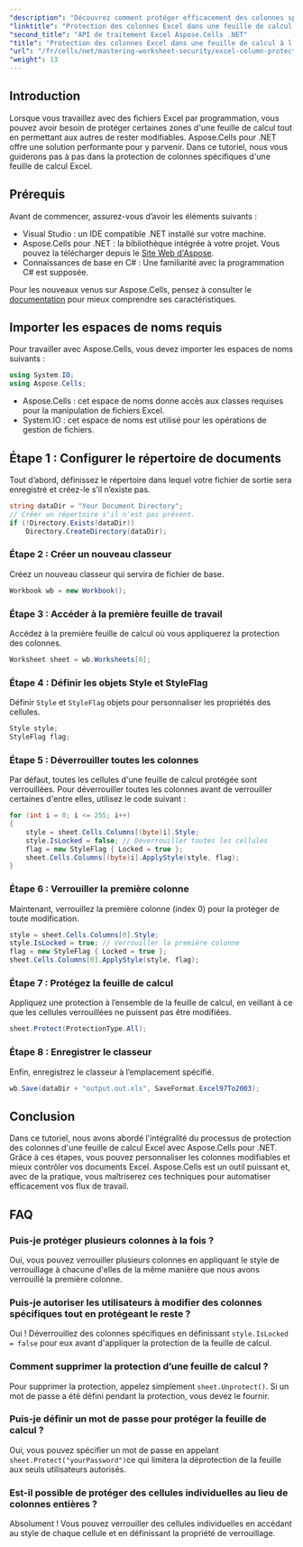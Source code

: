 ```yaml
---
"description": "Découvrez comment protéger efficacement des colonnes spécifiques dans vos feuilles de calcul Excel avec Aspose.Cells pour .NET. Ce tutoriel étape par étape couvre toutes les étapes, de la configuration de votre environnement à l'enregistrement de vos fichiers Excel protégés."
"linktitle": "Protection des colonnes Excel dans une feuille de calcul à l'aide d'Aspose.Cells"
"second_title": "API de traitement Excel Aspose.Cells .NET"
"title": "Protection des colonnes Excel dans une feuille de calcul à l'aide d'Aspose.Cells"
"url": "/fr/cells/net/mastering-worksheet-security/excel-column-protection/"
"weight": 13
---
```


## Introduction

Lorsque vous travaillez avec des fichiers Excel par programmation, vous pouvez avoir besoin de protéger certaines zones d'une feuille de calcul tout en permettant aux autres de rester modifiables. Aspose.Cells pour .NET offre une solution performante pour y parvenir. Dans ce tutoriel, nous vous guiderons pas à pas dans la protection de colonnes spécifiques d'une feuille de calcul Excel.

## Prérequis
Avant de commencer, assurez-vous d’avoir les éléments suivants :
- Visual Studio : un IDE compatible .NET installé sur votre machine.
- Aspose.Cells pour .NET : la bibliothèque intégrée à votre projet. Vous pouvez la télécharger depuis le [Site Web d'Aspose](https://releases.aspose.com/cells/net/).
- Connaissances de base en C# : Une familiarité avec la programmation C# est supposée.

Pour les nouveaux venus sur Aspose.Cells, pensez à consulter le [documentation](https://reference.aspose.com/cells/net/) pour mieux comprendre ses caractéristiques.

## Importer les espaces de noms requis
Pour travailler avec Aspose.Cells, vous devez importer les espaces de noms suivants :

```csharp
using System.IO;
using Aspose.Cells;
```
- Aspose.Cells : cet espace de noms donne accès aux classes requises pour la manipulation de fichiers Excel.
- System.IO : cet espace de noms est utilisé pour les opérations de gestion de fichiers.

## Étape 1 : Configurer le répertoire de documents

Tout d’abord, définissez le répertoire dans lequel votre fichier de sortie sera enregistré et créez-le s’il n’existe pas.

```csharp
string dataDir = "Your Document Directory";
// Créer un répertoire s'il n'est pas présent.
if (!Directory.Exists(dataDir))
    Directory.CreateDirectory(dataDir);
```

### Étape 2 : Créer un nouveau classeur
Créez un nouveau classeur qui servira de fichier de base.

```csharp
Workbook wb = new Workbook();
```

### Étape 3 : Accéder à la première feuille de travail
Accédez à la première feuille de calcul où vous appliquerez la protection des colonnes.

```csharp
Worksheet sheet = wb.Worksheets[0];
```

### Étape 4 : Définir les objets Style et StyleFlag
Définir `Style` et `StyleFlag` objets pour personnaliser les propriétés des cellules.

```csharp
Style style;
StyleFlag flag;
```

### Étape 5 : Déverrouiller toutes les colonnes
Par défaut, toutes les cellules d'une feuille de calcul protégée sont verrouillées. Pour déverrouiller toutes les colonnes avant de verrouiller certaines d'entre elles, utilisez le code suivant :

```csharp
for (int i = 0; i <= 255; i++)
{
    style = sheet.Cells.Columns[(byte)i].Style;
    style.IsLocked = false; // Déverrouiller toutes les cellules
    flag = new StyleFlag { Locked = true };
    sheet.Cells.Columns[(byte)i].ApplyStyle(style, flag);
}
```

### Étape 6 : Verrouiller la première colonne
Maintenant, verrouillez la première colonne (index 0) pour la protéger de toute modification.

```csharp
style = sheet.Cells.Columns[0].Style;
style.IsLocked = true; // Verrouiller la première colonne
flag = new StyleFlag { Locked = true };
sheet.Cells.Columns[0].ApplyStyle(style, flag);
```

### Étape 7 : Protégez la feuille de calcul
Appliquez une protection à l’ensemble de la feuille de calcul, en veillant à ce que les cellules verrouillées ne puissent pas être modifiées.

```csharp
sheet.Protect(ProtectionType.All);
```

### Étape 8 : Enregistrer le classeur
Enfin, enregistrez le classeur à l’emplacement spécifié.

```csharp
wb.Save(dataDir + "output.out.xls", SaveFormat.Excel97To2003);
```

## Conclusion
Dans ce tutoriel, nous avons abordé l'intégralité du processus de protection des colonnes d'une feuille de calcul Excel avec Aspose.Cells pour .NET. Grâce à ces étapes, vous pouvez personnaliser les colonnes modifiables et mieux contrôler vos documents Excel. Aspose.Cells est un outil puissant et, avec de la pratique, vous maîtriserez ces techniques pour automatiser efficacement vos flux de travail.

## FAQ

### Puis-je protéger plusieurs colonnes à la fois ?
Oui, vous pouvez verrouiller plusieurs colonnes en appliquant le style de verrouillage à chacune d'elles de la même manière que nous avons verrouillé la première colonne.

### Puis-je autoriser les utilisateurs à modifier des colonnes spécifiques tout en protégeant le reste ?
Oui ! Déverrouillez des colonnes spécifiques en définissant `style.IsLocked = false` pour eux avant d'appliquer la protection de la feuille de calcul.

### Comment supprimer la protection d’une feuille de calcul ?
Pour supprimer la protection, appelez simplement `sheet.Unprotect()`. Si un mot de passe a été défini pendant la protection, vous devez le fournir.

### Puis-je définir un mot de passe pour protéger la feuille de calcul ?
Oui, vous pouvez spécifier un mot de passe en appelant `sheet.Protect("yourPassword")`ce qui limitera la déprotection de la feuille aux seuls utilisateurs autorisés.

### Est-il possible de protéger des cellules individuelles au lieu de colonnes entières ?
Absolument ! Vous pouvez verrouiller des cellules individuelles en accédant au style de chaque cellule et en définissant la propriété de verrouillage.